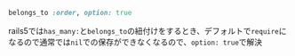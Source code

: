 ```ruby
belongs_to :order, option: true
```


rails5では`has_many:`と`belongs_to`の紐付けをするとき、デフォルトで`require`になるので通常では`nil`での保存ができなくなるので、`option: true`で解決
